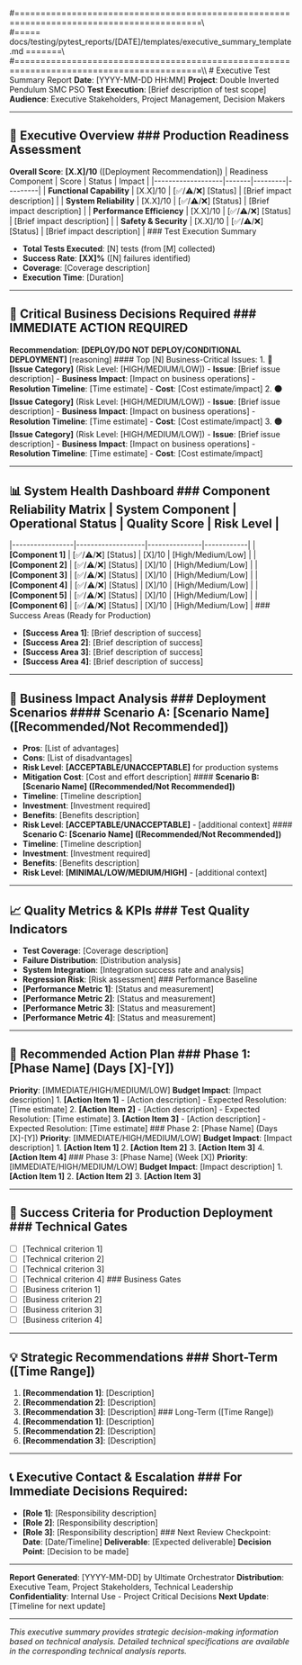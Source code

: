 #==========================================================================================\\\
#===== docs/testing/pytest_reports/[DATE]/templates/executive_summary_template.md =======\\\
#==========================================================================================\\\ # Executive Test Summary Report **Date**: [YYYY-MM-DD HH:MM]
**Project**: Double Inverted Pendulum SMC PSO
**Test Execution**: [Brief description of test scope]
**Audience**: Executive Stakeholders, Project Management, Decision Makers

---

## 🎯 Executive Overview ### Production Readiness Assessment

**Overall Score**: **[X.X]/10** ([Deployment Recommendation]) | Readiness Component | Score | Status | Impact |
|-------------------|-------|---------|---------|
| **Functional Capability** | [X.X]/10 | [✅/⚠️/❌] [Status] | [Brief impact description] |
| **System Reliability** | [X.X]/10 | [✅/⚠️/❌] [Status] | [Brief impact description] |
| **Performance Efficiency** | [X.X]/10 | [✅/⚠️/❌] [Status] | [Brief impact description] |
| **Safety & Security** | [X.X]/10 | [✅/⚠️/❌] [Status] | [Brief impact description] | ### Test Execution Summary
- **Total Tests Executed**: [N] tests (from [M] collected)
- **Success Rate**: **[XX]%** ([N] failures identified)
- **Coverage**: [Coverage description]
- **Execution Time**: [Duration]

---

## 🚨 Critical Business Decisions Required ### IMMEDIATE ACTION REQUIRED

**Recommendation**: **[DEPLOY/DO NOT DEPLOY/CONDITIONAL DEPLOYMENT]** [reasoning] #### Top [N] Business-Critical Issues: 1. **🔴 [Issue Category]** (Risk Level: [HIGH/MEDIUM/LOW]) - **Issue**: [Brief issue description] - **Business Impact**: [Impact on business operations] - **Resolution Timeline**: [Time estimate] - **Cost**: [Cost estimate/impact] 2. **🟠 [Issue Category]** (Risk Level: [HIGH/MEDIUM/LOW]) - **Issue**: [Brief issue description] - **Business Impact**: [Impact on business operations] - **Resolution Timeline**: [Time estimate] - **Cost**: [Cost estimate/impact] 3. **🟡 [Issue Category]** (Risk Level: [HIGH/MEDIUM/LOW]) - **Issue**: [Brief issue description] - **Business Impact**: [Impact on business operations] - **Resolution Timeline**: [Time estimate] - **Cost**: [Cost estimate/impact]

---

## 📊 System Health Dashboard ### Component Reliability Matrix | System Component | Operational Status | Quality Score | Risk Level |

|-----------------|-------------------|---------------|------------|
| **[Component 1]** | [✅/⚠️/❌] [Status] | [X]/10 | [High/Medium/Low] |
| **[Component 2]** | [✅/⚠️/❌] [Status] | [X]/10 | [High/Medium/Low] |
| **[Component 3]** | [✅/⚠️/❌] [Status] | [X]/10 | [High/Medium/Low] |
| **[Component 4]** | [✅/⚠️/❌] [Status] | [X]/10 | [High/Medium/Low] |
| **[Component 5]** | [✅/⚠️/❌] [Status] | [X]/10 | [High/Medium/Low] |
| **[Component 6]** | [✅/⚠️/❌] [Status] | [X]/10 | [High/Medium/Low] | ### Success Areas (Ready for Production)
- **[Success Area 1]**: [Brief description of success]
- **[Success Area 2]**: [Brief description of success]
- **[Success Area 3]**: [Brief description of success]
- **[Success Area 4]**: [Brief description of success]

---

## 💼 Business Impact Analysis ### Deployment Scenarios #### **Scenario A: [Scenario Name] ([Recommended/Not Recommended])**

- **Pros**: [List of advantages]
- **Cons**: [List of disadvantages]
- **Risk Level**: **[ACCEPTABLE/UNACCEPTABLE]** for production systems
- **Mitigation Cost**: [Cost and effort description] #### **Scenario B: [Scenario Name] ([Recommended/Not Recommended])**
- **Timeline**: [Timeline description]
- **Investment**: [Investment required]
- **Benefits**: [Benefits description]
- **Risk Level**: **[ACCEPTABLE/UNACCEPTABLE]** - [additional context] #### **Scenario C: [Scenario Name] ([Recommended/Not Recommended])**
- **Timeline**: [Timeline description]
- **Investment**: [Investment required]
- **Benefits**: [Benefits description]
- **Risk Level**: **[MINIMAL/LOW/MEDIUM/HIGH]** - [additional context]

---

## 📈 Quality Metrics & KPIs ### Test Quality Indicators

- **Test Coverage**: [Coverage description]
- **Failure Distribution**: [Distribution analysis]
- **System Integration**: [Integration success rate and analysis]
- **Regression Risk**: [Risk assessment] ### Performance Baseline
- **[Performance Metric 1]**: [Status and measurement]
- **[Performance Metric 2]**: [Status and measurement]
- **[Performance Metric 3]**: [Status and measurement]
- **[Performance Metric 4]**: [Status and measurement]

---

## 🔧 Recommended Action Plan ### Phase 1: [Phase Name] (Days [X]-[Y])

**Priority**: [IMMEDIATE/HIGH/MEDIUM/LOW]
**Budget Impact**: [Impact description] 1. **[Action Item 1]** - [Action description] - Expected Resolution: [Time estimate] 2. **[Action Item 2]** - [Action description] - Expected Resolution: [Time estimate] 3. **[Action Item 3]** - [Action description] - Expected Resolution: [Time estimate] ### Phase 2: [Phase Name] (Days [X]-[Y])
**Priority**: [IMMEDIATE/HIGH/MEDIUM/LOW]
**Budget Impact**: [Impact description] 1. **[Action Item 1]**
2. **[Action Item 2]**
3. **[Action Item 3]**
4. **[Action Item 4]** ### Phase 3: [Phase Name] (Week [X])
**Priority**: [IMMEDIATE/HIGH/MEDIUM/LOW]
**Budget Impact**: [Impact description] 1. **[Action Item 1]**
2. **[Action Item 2]**
3. **[Action Item 3]**

---

## 🎯 Success Criteria for Production Deployment ### Technical Gates

- [ ] [Technical criterion 1]
- [ ] [Technical criterion 2]
- [ ] [Technical criterion 3]
- [ ] [Technical criterion 4] ### Business Gates
- [ ] [Business criterion 1]
- [ ] [Business criterion 2]
- [ ] [Business criterion 3]
- [ ] [Business criterion 4]

---

## 💡 Strategic Recommendations ### Short-Term ([Time Range])

1. **[Recommendation 1]**: [Description]
2. **[Recommendation 2]**: [Description]
3. **[Recommendation 3]**: [Description] ### Long-Term ([Time Range])
1. **[Recommendation 1]**: [Description]
2. **[Recommendation 2]**: [Description]
3. **[Recommendation 3]**: [Description]

---

## 📞 Executive Contact & Escalation ### For Immediate Decisions Required:

- **[Role 1]**: [Responsibility description]
- **[Role 2]**: [Responsibility description]
- **[Role 3]**: [Responsibility description] ### Next Review Checkpoint:
**Date**: [Date/Timeline]
**Deliverable**: [Expected deliverable]
**Decision Point**: [Decision to be made]

---

**Report Generated**: [YYYY-MM-DD] by Ultimate Orchestrator
**Distribution**: Executive Team, Project Stakeholders, Technical Leadership
**Confidentiality**: Internal Use - Project Critical Decisions
**Next Update**: [Timeline for next update]

---

*This executive summary provides strategic decision-making information based on technical analysis. Detailed technical specifications are available in the corresponding technical analysis reports.*
